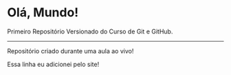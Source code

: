 # Olá, Mundo!
Primeiro Repositório Versionado do Curso de Git e GitHub.

***

Repositório criado durante uma aula ao vivo!

Essa linha eu adicionei pelo site!
